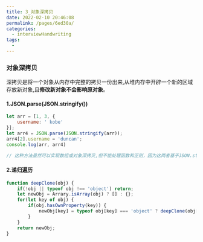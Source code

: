 ```yaml
---
title: 3_对象深拷贝
date: 2022-02-10 20:46:08
permalink: /pages/6ed30a/
categories:
  - interviewHandwriting
tags:
  - 
---
```

### 对象深拷贝

深拷贝是将一个对象从内存中完整的拷贝一份出来,从堆内存中开辟一个新的区域存放新对象,且**修改新对象不会影响原对象**。

#### 1.JSON.parse(JSON.stringify())

```js
let arr = [1, 3, {
    username: ' kobe'
}];
let arr4 = JSON.parse(JSON.stringify(arr));
arr4[2].username = 'duncan'; 
console.log(arr, arr4)

// 这种方法虽然可以实现数组或对象深拷贝,但不能处理函数和正则，因为这两者基于JSON.stringify和JSON.parse处理后，得到的正则就不再是正则（变为空对象），得到的函数就不再是函数（变为null）了。
```

#### 2.递归遍历

```js
function deepClone(obj) {
    if(!obj || typeof obj !== 'object') return;
    let newObj = Arrary.isArray(obj) ? [] : {};
    for(let key of obj) {
        if(obj.hasOwnProperty(key)) {
            newObj[key] = typeof obj[key] === 'object' ? deepClone(obj[key]) : obj[key];
        }
    }
    return newObj;
}
```